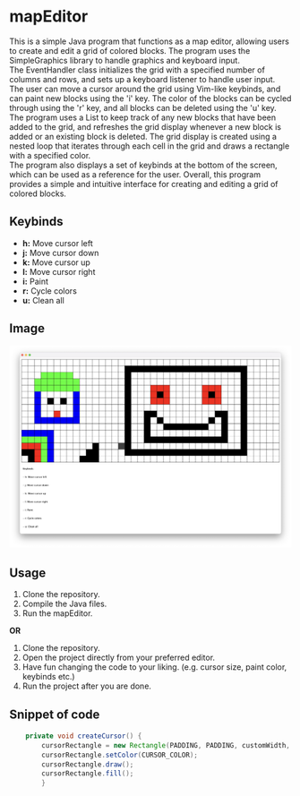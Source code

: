 # mapEditor

This is a simple Java program that functions as a map editor, allowing users to create and edit a grid of colored blocks. The program uses the SimpleGraphics library to handle graphics and keyboard input.
<br>
The EventHandler class initializes the grid with a specified number of columns and rows, and sets up a keyboard listener to handle user input. The user can move a cursor around the grid using Vim-like keybinds, and can paint new blocks using the 'i' key. The color of the blocks can be cycled through using the 'r' key, and all blocks can be deleted using the 'u' key.
<br>
The program uses a List to keep track of any new blocks that have been added to the grid, and refreshes the grid display whenever a new block is added or an existing block is deleted. The grid display is created using a nested loop that iterates through each cell in the grid and draws a rectangle with a specified color.
<br>
The program also displays a set of keybinds at the bottom of the screen, which can be used as a reference for the user. Overall, this program provides a simple and intuitive interface for creating and editing a grid of colored blocks.

## Keybinds 

- **h:** Move cursor left
- **j:** Move cursor down
- **k:** Move cursor up
- **l:** Move cursor right
- **i:** Paint
- **r:** Cycle colors
- **u:** Clean all 

## Image

![Screenshot](resources/screenshot.png)

## Usage

1. Clone the repository.
2. Compile the Java files.
3. Run the mapEditor.

**OR**

1. Clone the repository.
2. Open the project directly from your preferred editor.
3. Have fun changing the code to your liking. (e.g. cursor size, paint color, keybinds etc.)
4. Run the project after you are done.

## Snippet of code

```java
    private void createCursor() {
        cursorRectangle = new Rectangle(PADDING, PADDING, customWidth, customHeight);
        cursorRectangle.setColor(CURSOR_COLOR);
        cursorRectangle.draw();
        cursorRectangle.fill();
        }
```
